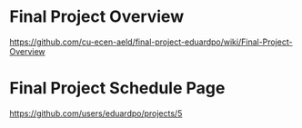 # Final Project Overview
https://github.com/cu-ecen-aeld/final-project-eduardpo/wiki/Final-Project-Overview

# Final Project Schedule Page
https://github.com/users/eduardpo/projects/5
